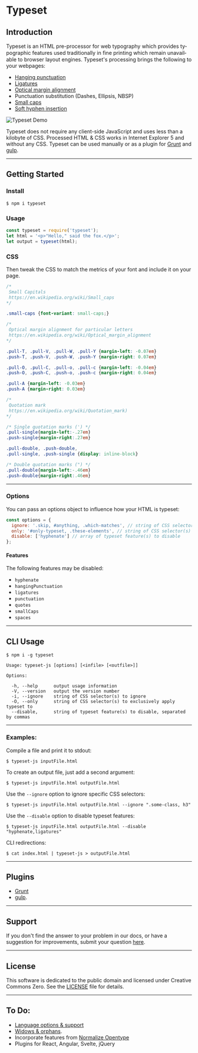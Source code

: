 # Typeset

## Introduction

Typeset is an HTML pre-proces­sor for web ty­pog­ra­phy which pro­vides ty­po­graphic fea­tures used tra­di­tion­ally in ﬁne print­ing which re­main un­avail­able to browser lay­out en­gines. Typeset's pro­cess­ing brings the fol­low­ing to your web­pages:

- [Hang­ing punc­tu­a­tion](https://en.wikipedia.org/wiki/Hanging_punctuation)
- [Ligatures](https://en.wikipedia.org/wiki/Orthographic_ligature)
- [Optical mar­gin align­ment](https://en.wikipedia.org/wiki/Optical_margin_alignment)
- Punctuation sub­sti­tu­tion (Dashes, Ellipsis, NBSP)
- [Small caps](https://en.wikipedia.org/wiki/Small_caps)
- [Soft hy­phen in­ser­tion](https://en.wikipedia.org/wiki/Soft_hyphen)

![Typeset Demo](https://i.imgur.com/Z9UqwJr.gif)

Typeset does not re­quire any client-side JavaScript and uses less than a kilo­byte of CSS. Processed HTML & CSS works in Internet Explorer 5 and with­out any CSS. Typeset can be used man­u­ally or as a plu­gin for [Grunt](https://github.com/mobinni/grunt-typeset) and [gulp](https://github.com/lucasconstantino/gulp-typeset).

---

## Getting Started

### Install

```shell
$ npm i typeset
```

### Usage

```js
const typeset = require('typeset');
let html = '<p>"Hello," said the fox.</p>';
let output = typeset(html);
```

### CSS
Then tweak the CSS to match the metrics of your font and include it on your page.

```css
/*
 Small Capitals
 https://en.wikipedia.org/wiki/Small_caps 
*/

.small-caps {font-variant: small-caps;}

/*
 Optical margin alignment for particular letters 
 https://en.wikipedia.org/wiki/Optical_margin_alignment
*/

.pull-T, .pull-V, .pull-W, .pull-Y {margin-left: -0.07em}
.push-T, .push-V, .push-W, .push-Y {margin-right: 0.07em}

.pull-O, .pull-C, .pull-o, .pull-c {margin-left: -0.04em}
.push-O, .push-C, .push-o, .push-c {margin-right: 0.04em}

.pull-A {margin-left: -0.03em}
.push-A {margin-right: 0.03em}

/* 
 Quotation mark 
 https://en.wikipedia.org/wiki/Quotation_mark) 
*/

/* Single quotation marks (') */
.pull-single{margin-left:-.27em}
.push-single{margin-right:.27em}

.pull-double, .push-double,
.pull-single, .push-single {display: inline-block}

/* Double quotation marks (") */
.pull-double{margin-left:-.46em}
.push-double{margin-right:.46em}
```

---

### Options

You can pass an options object to influence how your HTML is typeset:

```js
const options = {
  ignore: '.skip, #anything, .which-matches', // string of CSS selector(s) to ignore
  only: '#only-typeset, .these-elements', // string of CSS selector(s) to exclusively apply typeset to
  disable: ['hyphenate'] // array of typeset feature(s) to disable
};
```

#### Features
The following features may be disabled:

- `hyphenate`
- `hangingPunctuation`
- `ligatures`
- `punctuation`
- `quotes`
- `smallCaps`
- `spaces`

---

## CLI Usage

```shell
$ npm i -g typeset
```

```shell
Usage: typeset-js [options] [<infile> [<outfile>]]

Options:

  -h, --help      output usage information
  -V, --version   output the version number
  -i, --ignore    string of CSS selector(s) to ignore
  -O, --only      string of CSS selector(s) to exclusively apply typeset to
  --disable,      string of typeset feature(s) to disable, separated by commas
```

---

### Examples:

Compile a file and print it to stdout:
```shell
$ typeset-js inputFile.html
```

To create an output file, just add a second argument:
```shell
$ typeset-js inputFile.html outputFile.html
```

Use the `--ignore` option to ignore specific CSS selectors:
```shell
$ typeset-js inputFile.html outputFile.html --ignore ".some-class, h3"
```

Use the `--disable` option to disable typeset features:
```shell
$ typeset-js inputFile.html outputFile.html --disable "hyphenate,ligatures"
```

CLI redirections:
```shell
$ cat index.html | typeset-js > outputFile.html
```

---

## Plugins

- [Grunt](https://github.com/mobinni/grunt-typeset)
- [gulp](https://github.com/lucasconstantino/gulp-typeset).

---

## Support

If you don't find the answer to your problem in our docs, or have a suggestion for improvements, submit your question [here](https://github.com/davidmerfield/Typeset/issues).

---

## License

This software is dedicated to the public domain and licensed under Creative Commons Zero.
See the [LICENSE](LICENSE) file for details.

---

## To Do:

- [Language options & support](https://github.com/davidmerfield/Typeset/issues/25)
- [Widows & orphans](https://github.com/davidmerfield/Typeset/issues/34).
- Incorporate features from [Normalize Opentype](http://kennethormandy.com/journal/normalize-opentype-css)
- Plugins for React, Angular, Svelte, jQuery